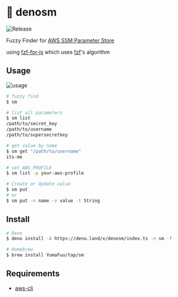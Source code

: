 # 🦖 denosm

![Release](https://github.com/YumaFuu/denosm/actions/workflows/release.yaml/badge.svg)

Fuzzy Finder for
[AWS SSM Parameter Store](https://docs.aws.amazon.com/systems-manager/latest/userguide/systems-manager-parameter-store.html)

using [fzf-for-js](https://github.com/ajitid/fzf-for-js?tab=readme-ov-file)
which uses [fzf](https://github.com/junegunn/fzf)'s algorithm

## Usage

![usage](https://github.com/YumaFuu/denosm/assets/32477095/03f42c87-0307-4476-81c1-c27484ed29bf)

```bash
# fuzzy find
$ sm

# list all parameters
$ sm list
/path/to/secret_key
/path/to/username
/path/to/supersecretkey

# get value by name
$ sm get "/path/to/username"
its-me

# set AWS_PROFILE
$ sm list -p your-aws-profile

# Create or Update value
$ sm put
# or
$ sm put -n name -v value -t String
```

## Install

```bash
# Deno
$ deno install -A https://deno.land/x/denosm/index.ts -n sm -f

# Homebrew
$ brew install YumaFuu/tap/sm
```

## Requirements
- [aws-cli](https://aws.amazon.com/cli/)
